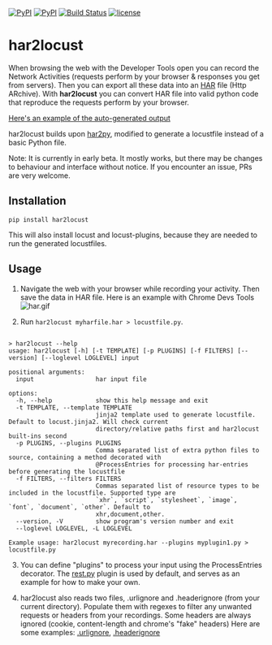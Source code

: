 [![PyPI](https://img.shields.io/pypi/v/har2locust.svg)](https://pypi.org/project/har2locust/)
[![PyPI](https://img.shields.io/pypi/pyversions/har2locust.svg)](https://pypi.org/project/har2locust/)
[![Build Status](https://github.com/SvenskaSpel/har2locust/workflows/Tests/badge.svg)](https://github.com/SvenskaSpel/har2locustlocust/actions?query=workflow%3ATests)
[![license](https://img.shields.io/github/license/har2locust/har2locust.svg)](https://github.com/SvenskaSpel/har2locust/blob/master/LICENSE)

# har2locust

When browsing the web with the Developer Tools open you can record the Network
Activities (requests perform by your browser & responses you get from servers).
Then you can export all these data into an [HAR](https://en.wikipedia.org/wiki/HAR_(file_format))
file (Http ARchive). With **har2locust** you can convert HAR file into valid python
code that reproduce the requests perform by your browser.

[Here's an example of the auto-generated output](https://github.com/SvenskaSpel/har2locust/tree/master/tests/outputs/reqres.in.py)

har2locust builds upon [har2py](https://github.com/S1M0N38/har2py), modified to generate a locustfile 
instead of a basic Python file.

Note: It is currently in early beta. It mostly works, but there may be changes to behaviour 
and interface without notice. If you encounter an issue, PRs are very welcome.

## Installation

`pip install har2locust`

This will also install locust and locust-plugins, because they are needed to run the generated locustfiles.

## Usage

1. Navigate the web with your browser while recording your activity. Then save the
data in HAR file. Here is an example with Chrome Devs Tools
![har.gif](https://github.com/S1M0N38/har2py/blob/main/har.gif?raw=true)

2. Run `har2locust myharfile.har > locustfile.py`.

```

> har2locust --help
usage: har2locust [-h] [-t TEMPLATE] [-p PLUGINS] [-f FILTERS] [--version] [--loglevel LOGLEVEL] input

positional arguments:
  input                 har input file

options:
  -h, --help            show this help message and exit
  -t TEMPLATE, --template TEMPLATE
                        jinja2 template used to generate locustfile. Default to locust.jinja2. Will check current
                        directory/relative paths first and har2locust built-ins second
  -p PLUGINS, --plugins PLUGINS
                        Comma separated list of extra python files to source, containing a method decorated with
                        @ProcessEntries for processing har-entries before generating the locustfile
  -f FILTERS, --filters FILTERS
                        Commas separated list of resource types to be included in the locustfile. Supported type are
                        `xhr`, `script`, `stylesheet`, `image`, `font`, `document`, `other`. Default to
                        xhr,document,other.
  --version, -V         show program's version number and exit
  --loglevel LOGLEVEL, -L LOGLEVEL

Example usage: har2locust myrecording.har --plugins myplugin1.py > locustfile.py
```

3. You can define "plugins" to process your input using the ProcessEntries decorator. The [rest.py](https://github.com/SvenskaSpel/har2locust/tree/master/har2locust/rest.py) plugin is used by default, and serves as an example for how to make your own.

4. har2locust also reads two files, .urlignore and .headerignore (from your current directory).
Populate them with regexes to filter any unwanted requests or headers from your recordings. 
Some headers are always ignored (cookie, content-length and chrome's "fake" headers)
Here are some examples: [.urlignore](https://github.com/SvenskaSpel/har2locust/tree/master/.urlignore), 
[.headerignore](https://github.com/SvenskaSpel/har2locust/tree/master/.headerignore)